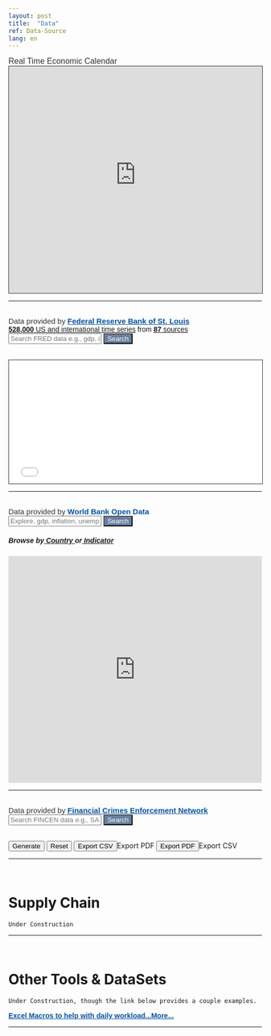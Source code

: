 ```yaml
---
layout: post
title:  "Data"
ref: Data-Source
lang: en
---
```


<div class="poweredBy" style="font-family: Arial, Helvetica, sans-serif;">
  <span style="font-size: 16px;color: #333333;text-decoration: none;">Real Time Economic Calendar</span>
</div>    
<iframe style="border: 1px solid #333333" scrolling="yes" src="https://global-premium.econoday.com/byweek.asp?cust=global-premium" width="100%" height="450" frameborder="0" allowtransparency="true" marginwidth="0" marginheight="0"></iframe><div class="poweredBy" style="font-family: Arial, Helvetica, sans-serif;" align="right"><span style="font-size: 10px;color: #333333;text-decoration: none;" align="right"></span></div>
<hr>
<br />

<div class="poweredBy" style="font-family: Arial, Helvetica, sans-serif;"><span style="font-size: 15px;color: #333333;text-decoration: none;">Data provided by <a href="https://fred.stlouisfed.org/" rel="nofollow" target="_blank" style="font-size: 15px;color: #06529D; font-weight: bold;" class="underline_link" align="right">Federal Reserve Bank of St. Louis</a></span>
<br />
  <a href="https://fred.stlouisfed.org/tags/series"><strong>528,000</strong> US and international time series</a> from <a href="https://fred.stlouisfed.org/sources"><strong>87</strong> sources</a>
  <br />
  <form action="https://fred.stlouisfed.org/search?st=&404-search-button=Search" method="GET">
    <input type="text" id="search" name="st" placeholder="Search FRED data e.g., gdp, inflation, unemployment">
    <button type="submit" id="submit" style="background-color:#687f9f;color:white">Search</button>
  </form>
</div>

<br />
  <meta content="width=device-width, initial-scale=1.0" name="viewport">
  <iframe style="border: 1px solid #333333; overflow: hidden; width: 100%; height: 245px;" src="//research.stlouisfed.org/fred-glance-widget.php" height="450" width="100%" frameborder="0" scrolling="yes"></iframe>
<hr>
<br />

<div class="poweredBy" style="font-family: Arial, Helvetica, sans-serif;"><span style="font-size: 15px;color: #333333;text-decoration: none;">Data provided by <a rel="nofollow" target="_blank" style="font-size: 15px;color: #06529D; font-weight: bold;" class="underline_link" align="right">World Bank Open Data</a></span>
  <br />
  <form action="https://databank.worldbank.org/data/databases/page/1/orderby/popularity/direction/desc?qterm=&404-search-button=Search" method="GET">
    <input type="text" id="search" name="qterm" placeholder="Explore, gdp, inflation, unemployment">
    <button type="submit" id="submit" style="background-color:#687f9f;color:white"> Search </button>
  </form>
  <h5 data-reactid=""><span data-reactid="">Browse by</span><a href="https://data.worldbank.org/country" data-reactid=""><span data-reactid=""> Country </span></a><span data-reactid="">or</span><a href="https://data.worldbank.org/indicator" data-reactid=""><span data-reactid=""> Indicator </span></a></h5>
</div>

<iframe src="https://data.worldbank.org/share/widget?end=2013&indicators=EN.ATM.CO2E.KT&locations=1W&start=1960&view=chart" width='100%' height='450' frameBorder='0' ></iframe>
<hr>

<br />
<div class="poweredBy" style="font-family: Arial, Helvetica, sans-serif;"><span style="font-size: 15px;color: #333333;text-decoration: none;"> Data provided by <a href="https://www.fincen.gov/" rel="nofollow" target="_blank" style="font-size: 15px;color: #06529D; font-weight: bold;" class="underline_link" align="right">Financial Crimes Enforcement Network</a></span>
  <form action="https://www.fincen.gov/search/node?keys=&404-search-button=Search" method="GET">
    <input type="text" id="search" name="keys" placeholder="Search FINCEN data e.g., SARS, fraud, insurance">
    <button type="submit" id="submit" style="background-color:#687f9f;color:white">Search</button>
  </form>
</div>
<br />
<div id="formButtonContainer">
  <label style="display:none;" for="formButtonGenerate">Generate</label>
  <form action="https://www.fincen.gov/fcn/Reports/SARStats" method="GET"><button id="formButtonGenerate" class="formButton btn btn-primary"><span class="fa fa-search"></span><span>Generate</span></button>
    <label style="display:none;" for="formButtonReset">Reset</label>
    <button id="formButtonReset" class="formButton btn btn-primary"><span class="fa fa-undo"></span><span>Reset</span></button>
    <label style="display:none;" for="formButtonCsv">Export CSV</label>
		<button id="formButtonCsv" class="formButton btn btn-primary"><span class="fa fa-floppy-o"></span><span>Export CSV</span></button
    <label style="display:none;" for="formButtonPdf">Export PDF</label>
    <button id="formButtonPdf" class="formButton btn btn-primary"><span class="fa fa-floppy-o"></span><span>Export PDF</span></button
    <label style="display:none;" for="downloadcsv">Export CSV</label>
    <div id="downloadcsv" class="formButton formButtonSwf"></div>
    <label style="display:none;" for="downloadpdf">Export PDF</label>
    <div id="downloadpdf" class="formButton formButtonSwf"></div></form>
</div>
<hr>

<br /> 
<h1 class="section-front-header-module__title">Supply Chain</h1>

    Under Construction

<hr>
<br />
<h1 class="section-front-header-module__title">Other Tools & DataSets</h1>

    Under Construction, though the link below provides a couple examples.
    
<div class="poweredBy" style="font-family: Arial, Helvetica, sans-serif;"><span style="font-size: 15px;color: #333333;text-decoration: none;"><a href="https://github.com/LuisFRoch/Excel-Tools/tree/master/_Excel-Files" rel="nofollow" target="_blank" style="font-size: 14px;color: #06529D; font-weight: bold;" class="underline_link" align="right">Excel Macros to help with daily workload...More...</a></span></div>
<hr>

<br />

